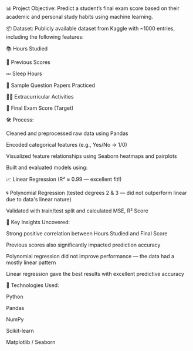 📊 Project Objective:
Predict a student’s final exam score based on their academic and personal study habits using machine learning.

📦 Dataset:
Publicly available dataset from Kaggle with ~1000 entries, including the following features:

📚 Hours Studied

🧠 Previous Scores

💤 Sleep Hours

📄 Sample Question Papers Practiced

🏃‍♂️ Extracurricular Activities

🎯 Final Exam Score (Target)

🛠 Process:

Cleaned and preprocessed raw data using Pandas

Encoded categorical features (e.g., Yes/No → 1/0)

Visualized feature relationships using Seaborn heatmaps and pairplots

Built and evaluated models using:

📈 Linear Regression (R² ≈ 0.99 — excellent fit!)

🌀 Polynomial Regression (tested degrees 2 & 3 — did not outperform linear due to data's linear nature)

Validated with train/test split and calculated MSE, R² Score

📌 Key Insights Uncovered:

Strong positive correlation between Hours Studied and Final Score

Previous scores also significantly impacted prediction accuracy

Polynomial regression did not improve performance — the data had a mostly linear pattern

Linear regression gave the best results with excellent predictive accuracy

🧠 Technologies Used:

Python

Pandas

NumPy

Scikit-learn

Matplotlib / Seaborn
